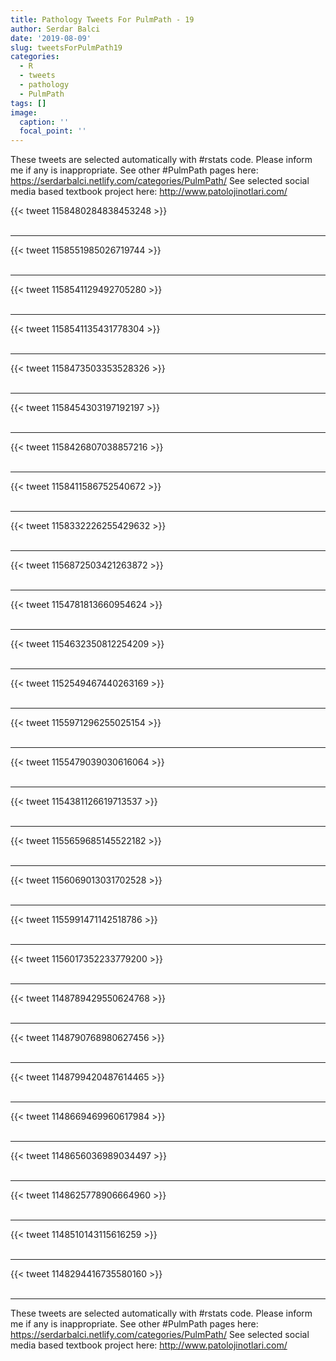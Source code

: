 ```yaml
---
title: Pathology Tweets For PulmPath - 19
author: Serdar Balci
date: '2019-08-09'
slug: tweetsForPulmPath19
categories:
  - R
  - tweets
  - pathology
  - PulmPath
tags: []
image:
  caption: ''
  focal_point: ''
---
```



These tweets are selected automatically with #rstats code. Please inform me if any is inappropriate.
See other #PulmPath pages here: https://serdarbalci.netlify.com/categories/PulmPath/ 
See selected social media based textbook project here: http://www.patolojinotlari.com/

{{< tweet 1158480284838453248 >}}
<br>
<br>
<hr>
{{< tweet 1158551985026719744 >}}
<br>
<br>
<hr>
{{< tweet 1158541129492705280 >}}
<br>
<br>
<hr>
{{< tweet 1158541135431778304 >}}
<br>
<br>
<hr>
{{< tweet 1158473503353528326 >}}
<br>
<br>
<hr>
{{< tweet 1158454303197192197 >}}
<br>
<br>
<hr>
{{< tweet 1158426807038857216 >}}
<br>
<br>
<hr>
{{< tweet 1158411586752540672 >}}
<br>
<br>
<hr>
{{< tweet 1158332226255429632 >}}
<br>
<br>
<hr>
{{< tweet 1156872503421263872 >}}
<br>
<br>
<hr>
{{< tweet 1154781813660954624 >}}
<br>
<br>
<hr>
{{< tweet 1154632350812254209 >}}
<br>
<br>
<hr>
{{< tweet 1152549467440263169 >}}
<br>
<br>
<hr>
{{< tweet 1155971296255025154 >}}
<br>
<br>
<hr>
{{< tweet 1155479039030616064 >}}
<br>
<br>
<hr>
{{< tweet 1154381126619713537 >}}
<br>
<br>
<hr>
{{< tweet 1155659685145522182 >}}
<br>
<br>
<hr>
{{< tweet 1156069013031702528 >}}
<br>
<br>
<hr>
{{< tweet 1155991471142518786 >}}
<br>
<br>
<hr>
{{< tweet 1156017352233779200 >}}
<br>
<br>
<hr>
{{< tweet 1148789429550624768 >}}
<br>
<br>
<hr>
{{< tweet 1148790768980627456 >}}
<br>
<br>
<hr>
{{< tweet 1148799420487614465 >}}
<br>
<br>
<hr>
{{< tweet 1148669469960617984 >}}
<br>
<br>
<hr>
{{< tweet 1148656036989034497 >}}
<br>
<br>
<hr>
{{< tweet 1148625778906664960 >}}
<br>
<br>
<hr>
{{< tweet 1148510143115616259 >}}
<br>
<br>
<hr>
{{< tweet 1148294416735580160 >}}
<br>
<br>
<hr>


These tweets are selected automatically with #rstats code. Please inform me if any is inappropriate.
See other #PulmPath pages here: https://serdarbalci.netlify.com/categories/PulmPath/ 
See selected social media based textbook project here: http://www.patolojinotlari.com/
